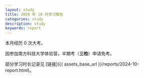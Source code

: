 ```yaml
---
layout: study
title: 2024 年 10 月学习报告
categories: study
description: study
keywords: report
---
```


本月经历 0 次大考。

因参加南方科技大学体验营，半期考（**三检**）申请免考。

部分学习时长记录见 [链接]({{ assets_base_url }}/reports/2024-10-report.html)。